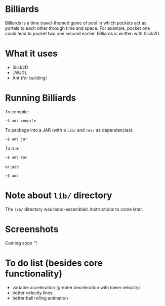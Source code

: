 Billiards
=========

Billiards is a time travel-themed game of pool in which pockets act as portals to each other through time and space. For example, pocket one could lead to pocket two one second earlier. Billiards is written with Slick2D.



What it uses
============
- Slick2D
- LWJGL
- Ant (for building)



Running Billiards
=================

To compile:

    ~$ ant compile

To package into a JAR (with a `lib/` and `res/` as dependencies):

    ~$ ant jar

To run:

    ~$ ant run

or just:

    ~$ ant



Note about `lib/` directory
===========================

The `lib/` directory was hand-assembled. Instructions to come later.



Screenshots
===========

Coming soon &#8482;! <!-- this character is the Trademark symbol (TM) -->



To do list (besides core functionality)
=======================================
- variable acceleration (greater deceleration with lower velocity)
- better velocity lines
- better ball rolling animation
